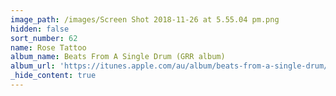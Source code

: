 ```yaml
---
image_path: /images/Screen Shot 2018-11-26 at 5.55.04 pm.png
hidden: false
sort_number: 62
name: Rose Tattoo
album_name: Beats From A Single Drum (GRR album)
album_url: 'https://itunes.apple.com/au/album/beats-from-a-single-drum/213616183'
_hide_content: true
---
```


